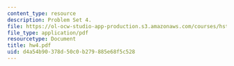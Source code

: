 ```yaml
---
content_type: resource
description: Problem Set 4.
file: https://ol-ocw-studio-app-production.s3.amazonaws.com/courses/hst-410j-projects-in-microscale-engineering-for-the-life-sciences-spring-2007/d4a54b90378d50c0b279885e68f5c528_hw4.pdf
file_type: application/pdf
resourcetype: Document
title: hw4.pdf
uid: d4a54b90-378d-50c0-b279-885e68f5c528
---
```

